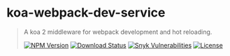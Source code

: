 # koa-webpack-dev-service

<!-- prettier-ignore -->
> A koa 2 middleware for webpack development and hot reloading.
>
> [![NPM Version][npm-image]][npm-url]
> [![Download Status][download-image]][npm-url]
> [![Snyk Vulnerabilities][snyk-image]][snyk-url]
> [![License][license-image]][license-url]

[npm-image]: https://img.shields.io/npm/v/koa-webpack-dev-service?style=flat-square
[npm-url]: https://www.npmjs.org/package/koa-webpack-dev-service
[download-image]: https://img.shields.io/npm/dm/koa-webpack-dev-service?style=flat-square
[snyk-image]: https://img.shields.io/snyk/vulnerabilities/github/nuintun/koa-webpack-dev-service?style=flat-square
[snyk-url]: https://snyk.io/test/github/nuintun/koa-webpack-dev-service
[license-image]: https://img.shields.io/github/license/nuintun/koa-webpack-dev-service?style=flat-square
[license-url]: https://github.com/nuintun/koa-webpack-dev-service/blob/master/LICENSE
